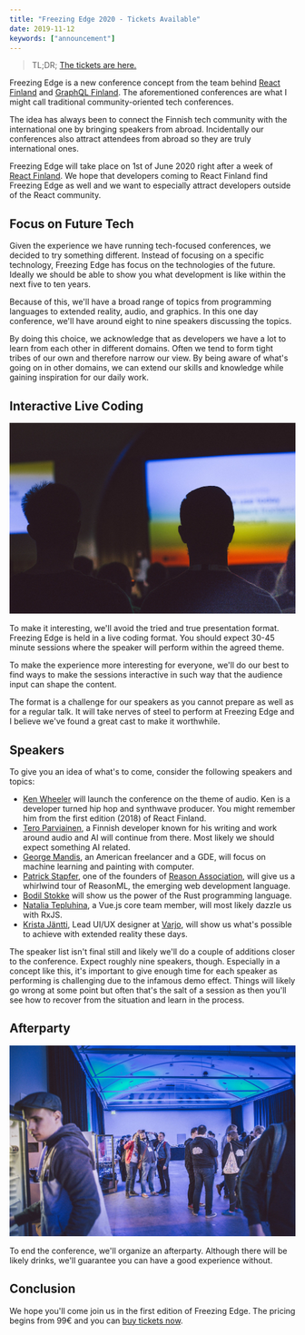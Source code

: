 ```yaml
---
title: "Freezing Edge 2020 - Tickets Available"
date: 2019-11-12
keywords: ["announcement"]
---
```


> TL;DR; [The tickets are here.](https://fienta.com/freezing-edge-2020?dc887244cff3ca32249a722f217ad0d6)

Freezing Edge is a new conference concept from the team behind [React Finland](https://react-finland.fi) and [GraphQL Finland](https://graphql-finland.fi). The aforementioned conferences are what I might call traditional community-oriented tech conferences.

The idea has always been to connect the Finnish tech community with the international one by bringing speakers from abroad. Incidentally our conferences also attract attendees from abroad so they are truly international ones.

Freezing Edge will take place on 1st of June 2020 right after a week of [React Finland](https://react-finland.fi). We hope that developers coming to React Finland find Freezing Edge as well and we want to especially attract developers outside of the React community.

## Focus on Future Tech

Given the experience we have running tech-focused conferences, we decided to try something different. Instead of focusing on a specific technology, Freezing Edge has focus on the technologies of the future. Ideally we should be able to show you what development is like within the next five to ten years.

Because of this, we'll have a broad range of topics from programming languages to extended reality, audio, and graphics. In this one day conference, we'll have around eight to nine speakers discussing the topics.

By doing this choice, we acknowledge that as developers we have a lot to learn from each other in different domains. Often we tend to form tight tribes of our own and therefore narrow our view. By being aware of what's going on in other domains, we can extend our skills and knowledge while gaining inspiration for our daily work.

## Interactive Live Coding

![React Finland 2019 by [Nick Tulinen](http://nicktulinen.com)](assets/img/conference.jpg)

To make it interesting, we'll avoid the tried and true presentation format. Freezing Edge is held in a live coding format. You should expect 30-45 minute sessions where the speaker will perform within the agreed theme.

To make the experience more interesting for everyone, we'll do our best to find ways to make the sessions interactive in such way that the audience input can shape the content.

The format is a challenge for our speakers as you cannot prepare as well as for a regular talk. It will take nerves of steel to perform at Freezing Edge and I believe we've found a great cast to make it worthwhile.

## Speakers

To give you an idea of what's to come, consider the following speakers and topics:

- [Ken Wheeler](/speakers/#ken-wheeler) will launch the conference on the theme of audio. Ken is a developer turned hip hop and synthwave producer. You might remember him from the first edition (2018) of React Finland.
- [Tero Parviainen](/speakers/#tero-parviainen), a Finnish developer known for his writing and work around audio and AI will continue from there. Most likely we should expect something AI related.
- [George Mandis](/speakers/#george-mandis), an American freelancer and a GDE, will focus on machine learning and painting with computer.
- [Patrick Stapfer](/speakers/#patrick-stapfer), one of the founders of [Reason Association](https://www.reason-association.org), will give us a whirlwind tour of ReasonML, the emerging web development language.
- [Bodil Stokke](/speakers/#bodil-stokke) will show us the power of the Rust programming language.
- [Natalia Tepluhina](/speakers/#natalia-tepluhina), a Vue.js core team member, will most likely dazzle us with RxJS.
- [Krista Jäntti](/speakers/#krista-j-ntti), Lead UI/UX designer at [Varjo](https://varjo.com), will show us what's possible to achieve with extended reality these days.

The speaker list isn't final still and likely we'll do a couple of additions closer to the conference. Expect roughly nine speakers, though. Especially in a concept like this, it's important to give enough time for each speaker as performing is challenging due to the infamous demo effect. Things will likely go wrong at some point but often that's the salt of a session as then you'll see how to recover from the situation and learn in the process.

## Afterparty

![At afterparty by [Nick Tulinen](http://nicktulinen.com)](assets/img/afterparty.jpg)

To end the conference, we'll organize an afterparty. Although there will be likely drinks, we'll guarantee you can have a good experience without.

## Conclusion

We hope you'll come join us in the first edition of Freezing Edge. The pricing begins from 99€ and you can [buy tickets now](https://fienta.com/freezing-edge-2020?dc887244cff3ca32249a722f217ad0d6).
